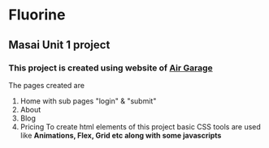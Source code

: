 # Fluorine
## Masai Unit 1 project
### This project is created using website of [Air Garage](https://airgara.ge/)
The pages created are
1. Home with sub pages "login" & "submit"
2. About
3. Blog
4. Pricing
To create html elements of this project basic CSS tools are used like **Animations, Flex, Grid etc along with some javascripts**
